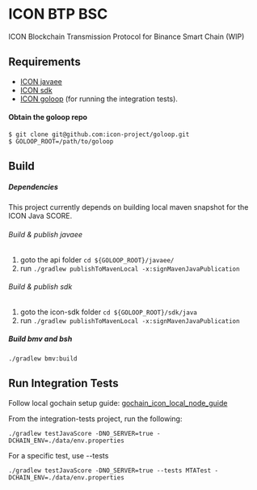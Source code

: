 # ICON BTP BSC

ICON Blockchain Transmission Protocol for Binance Smart Chain (WIP)

## Requirements

- [ICON javaee](https://github.com/icon-project/goloop/tree/master/javaee)
- [ICON sdk](https://github.com/icon-project/goloop/tree/master/sdk/java) 
- [ICON goloop](https://github.com/icon-project/goloop) (for running the integration tests).
#### Obtain the goloop repo
```
$ git clone git@github.com:icon-project/goloop.git
$ GOLOOP_ROOT=/path/to/goloop
```

## Build
##### Dependencies
This project currently depends on building local maven snapshot for the ICON Java SCORE. 
###### Build & publish javaee
1. goto the api folder
    ``` cd ${GOLOOP_ROOT}/javaee/ ```
2. run 
    ``` ./gradlew publishToMavenLocal -x:signMavenJavaPublication ```

###### Build & publish sdk
1. goto the icon-sdk folder
    ``` cd ${GOLOOP_ROOT}/sdk/java ```
2. run 
    ``` ./gradlew publishToMavenLocal -x:signMavenJavaPublication ```

##### Build bmv and bsh
``` ./gradlew bmv:build ```

## Run Integration Tests
Follow local gochain setup guide:
[gochain_icon_local_node_guide](https://github.com/icon-project/goloop/blob/master/doc/gochain_icon_local_node_guide.md)

From the integration-tests project, run the following:

``` ./gradlew testJavaScore -DNO_SERVER=true -DCHAIN_ENV=./data/env.properties ```

For a specific test, use --tests <testname>

``` ./gradlew testJavaScore -DNO_SERVER=true --tests MTATest -DCHAIN_ENV=./data/env.properties ```
